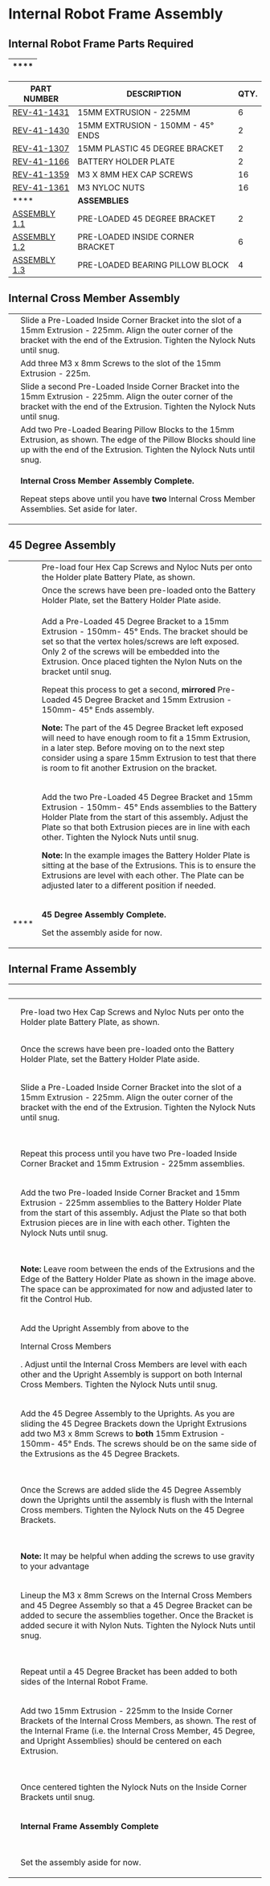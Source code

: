 # Internal Robot Frame Assembly

## Internal Robot Frame Parts Required

| **** |
| ---- |

| **PART NUMBER**                                         | **DESCRIPTION**                   | **QTY.** |
| ------------------------------------------------------- | --------------------------------- | -------- |
| [REV-41-1431](https://www.revrobotics.com/rev-41-1431/) | 15MM EXTRUSION - 225MM            | 6        |
| [REV-41-1430](https://www.revrobotics.com/rev-41-1430/) | 15MM EXTRUSION - 150MM - 45° ENDS | 2        |
| [REV-41-1307](https://www.revrobotics.com/rev-41-1307/) | 15MM PLASTIC 45 DEGREE BRACKET    | 2        |
| [REV-41-1166](https://www.revrobotics.com/rev-41-1166/) | BATTERY HOLDER PLATE              | 2        |
| [REV-41-1359](https://www.revrobotics.com/rev-41-1359/) | M3 X 8MM HEX CAP SCREWS           | 16       |
| [REV-41-1361](https://www.revrobotics.com/rev-41-1361/) | M3 NYLOC NUTS                     | 16       |
| ****                                                    | **ASSEMBLIES**                    |          |
| [ASSEMBLY 1.1](broken-reference)                        | PRE-LOADED 45 DEGREE BRACKET      | 2        |
| [ASSEMBLY 1.2](broken-reference)                        | PRE-LOADED INSIDE CORNER BRACKET  | 6        |
| [ASSEMBLY 1.3](broken-reference)                        | PRE-LOADED BEARING PILLOW BLOCK   | 4        |

## Internal Cross Member Assembly&#x20;

|                                                                                                                                                                                                                                                                                                              |                                                                                                                                                                                                                 |
| ------------------------------------------------------------------------------------------------------------------------------------------------------------------------------------------------------------------------------------------------------------------------------------------------------------ | --------------------------------------------------------------------------------------------------------------------------------------------------------------------------------------------------------------- |
| <img src="https://2589213514-files.gitbook.io/~/files/v0/b/gitbook-legacy-files/o/assets%2F-M5yw0n8IneF5-9ybLjT%2F-MMRhIgLPv-irXg3_tVp%2F-MMRhuNwQEkEcqyhE40z%2FEDU%20Kit_ICM%20-%20Add%201st%20Pillow%20Block.svg?alt=media&#x26;token=73206a50-34da-40fa-af60-261211a3e344" alt="" data-size="original">   | Slide a Pre-Loaded Inside Corner Bracket into the slot of a 15mm Extrusion - 225mm. Align the outer corner of the bracket with the end of the Extrusion. Tighten the Nylock Nuts until snug.                    |
| <img src="https://2589213514-files.gitbook.io/~/files/v0/b/gitbook-legacy-files/o/assets%2F-M5yw0n8IneF5-9ybLjT%2F-MMRhIgLPv-irXg3_tVp%2F-MMRi6L_iL2vuZPDZ8-p%2FEDU%20Kit_ICM%20-%20Add%203%20Screws.svg?alt=media&#x26;token=873892b7-4bd1-46f9-b47e-d6c33b336007" alt="" data-size="original">             | Add three M3 x 8mm Screws to the slot of the 15mm Extrusion - 225m.                                                                                                                                             |
| <img src="https://2589213514-files.gitbook.io/~/files/v0/b/gitbook-legacy-files/o/assets%2F-M5yw0n8IneF5-9ybLjT%2F-MMRhIgLPv-irXg3_tVp%2F-MMRiH0eJ9sE1jP5eY7Q%2FEDU%20Kit_ICM%20-%20Add%202nd%20Inside%20Corner.svg?alt=media&#x26;token=79a7695f-f578-43ad-aa26-d43ea4f220f3" alt="" data-size="original">  | Slide a second Pre-Loaded Inside Corner Bracket into the 15mm Extrusion - 225mm. Align the outer corner of the bracket with the end of the Extrusion. Tighten the Nylock Nuts until snug.                       |
| <img src="https://2589213514-files.gitbook.io/~/files/v0/b/gitbook-legacy-files/o/assets%2F-M5yw0n8IneF5-9ybLjT%2F-MMRhIgLPv-irXg3_tVp%2F-MMRiTHUfWUolrg-iVyx%2FEDU%20Kit_ICM%20-%20Add%20Pillow%20Blocks.svg?alt=media&#x26;token=780f78b6-5d03-49d8-bec5-a3d32b373e63" alt="" data-size="original">        | Add two Pre-Loaded Bearing Pillow Blocks to the 15mm Extrusion, as shown. The edge of the Pillow Blocks should line up with the end of the Extrusion. Tighten the Nylock Nuts until snug.                       |
| <img src="https://2589213514-files.gitbook.io/~/files/v0/b/gitbook-legacy-files/o/assets%2F-M5yw0n8IneF5-9ybLjT%2F-MDKjyl9wVWKLR38B7z5%2F-MDLKnimbt8x2Z9lCYbU%2FEDU%20Kit_ICM%20-%20Complete.svg?alt=media&#x26;token=774f5868-71df-46f9-af30-952a89bd39c5" alt="" data-size="original">                     | <p><strong>Internal Cross Member Assembly Complete.</strong> </p><p></p><p>Repeat steps above until <strong></strong> you have <strong>two</strong> Internal Cross Member Assemblies. Set aside for later. </p> |

## 45 Degree Assembly&#x20;

|                                                                                                                                                                                                                                                                                                         |                                                                                                                                                                                                                                                                                                                                                                                                                                                                                                                                                                                                                                                                                                                                                        |
| ------------------------------------------------------------------------------------------------------------------------------------------------------------------------------------------------------------------------------------------------------------------------------------------------------- | ------------------------------------------------------------------------------------------------------------------------------------------------------------------------------------------------------------------------------------------------------------------------------------------------------------------------------------------------------------------------------------------------------------------------------------------------------------------------------------------------------------------------------------------------------------------------------------------------------------------------------------------------------------------------------------------------------------------------------------------------------ |
| <img src="https://2589213514-files.gitbook.io/~/files/v0/b/gitbook-legacy-files/o/assets%2F-M5yw0n8IneF5-9ybLjT%2F-MMRhIgLPv-irXg3_tVp%2F-MMRjeJy6ZUEyEkLLjoe%2FPre-loading%20Battery%20Bracket.svg?alt=media&#x26;token=23694478-358f-49b5-af53-ef34b91242e1" alt="" data-size="original">             | Pre-load four Hex Cap Screws and Nyloc Nuts per onto the Holder plate  Battery Plate, as shown.                                                                                                                                                                                                                                                                                                                                                                                                                                                                                                                                                                                                                                                        |
| <img src="https://2589213514-files.gitbook.io/~/files/v0/b/gitbook-legacy-files/o/assets%2F-M5yw0n8IneF5-9ybLjT%2F-MMRhIgLPv-irXg3_tVp%2F-MMRkFeYHhJ6Ydza8g3l%2FBattery%20Bracket%20Redo.svg?alt=media&#x26;token=2efccb20-3836-4ea4-9582-732f13082759" alt="" data-size="original">                    | Once the screws have been pre-loaded onto the Battery Holder Plate, set the Battery Holder Plate aside.                                                                                                                                                                                                                                                                                                                                                                                                                                                                                                                                                                                                                                                |
| <img src="https://2589213514-files.gitbook.io/~/files/v0/b/gitbook-legacy-files/o/assets%2F-M5yw0n8IneF5-9ybLjT%2F-MMRhIgLPv-irXg3_tVp%2F-MMRkPgxjsypHIAMqg73%2FEDU%20Kit_45DA%20-%20Add%20Brackets.svg?alt=media&#x26;token=aed11627-0364-4019-a31c-cf5bc1fde2d3" alt="" data-size="original">         | <p>Add a Pre-Loaded 45 Degree Bracket to a 15mm Extrusion  - 150mm- 45° Ends. The bracket should be set so that the vertex holes/screws are left exposed. Only 2 of the screws will be embedded into the Extrusion. Once placed tighten the Nylon Nuts on the bracket until snug.</p><p></p><p>Repeat this process to get a second, <strong>mirrored</strong> Pre-Loaded 45 Degree Bracket and 15mm Extrusion  - 150mm- 45° Ends assembly.</p><p></p><p><strong>Note:</strong> The part of the 45 Degree Bracket left exposed will need to have enough room to fit a 15mm Extrusion, in a later step. Before moving on to the next step consider using a spare 15mm Extrusion to test that there is room to fit another Extrusion on the bracket. </p> |
| <img src="https://2589213514-files.gitbook.io/~/files/v0/b/gitbook-legacy-files/o/assets%2F-M5yw0n8IneF5-9ybLjT%2F-MMRhIgLPv-irXg3_tVp%2F-MMRkyzqRPX0QIGL_ZI8%2FEDU%20Kit_45DA%20-%20Add%20Battery%20Plate.svg?alt=media&#x26;token=ec2863c3-d906-4ded-aba0-62bf20b31899" alt="" data-size="original">  | <p>Add the two Pre-Loaded 45 Degree Bracket and 15mm Extrusion  - 150mm- 45° Ends assemblies to the Battery Holder Plate from the start of this assembly<strong>.</strong> Adjust the Plate so that both Extrusion pieces are in line with each other. Tighten the Nylock Nuts until snug.</p><p></p><p><strong>Note:</strong> In the example images the Battery Holder Plate is sitting at the base of the Extrusions. This is to ensure the Extrusions are level with each other. The Plate can be adjusted later to a different position if needed. </p>                                                                                                                                                                                            |
| <img src="https://2589213514-files.gitbook.io/~/files/v0/b/gitbook-legacy-files/o/assets%2F-M5yw0n8IneF5-9ybLjT%2F-MMRhIgLPv-irXg3_tVp%2F-MMRl9Jmg4_7xQQFq19E%2FEDU%20Kit_45DA%20-%20Complete.svg?alt=media&#x26;token=764276ec-5eaf-4025-9849-ecacfd5a795c" alt="" data-size="original"> ****          | <p><strong>45 Degree Assembly Complete.</strong> </p><p></p><p>Set the assembly aside for now. <strong></strong> </p>                                                                                                                                                                                                                                                                                                                                                                                                                                                                                                                                                                                                                                  |

## Internal Frame Assembly

| ​                                                                                                                                                                                                                                                                                                                                                                                                                                                                                                                                                                                                                                    | ​                                                                                                                                                                                                                                                                                                                                                                                                                                                                                                                                                                                                                    |
| ------------------------------------------------------------------------------------------------------------------------------------------------------------------------------------------------------------------------------------------------------------------------------------------------------------------------------------------------------------------------------------------------------------------------------------------------------------------------------------------------------------------------------------------------------------------------------------------------------------------------------------ | -------------------------------------------------------------------------------------------------------------------------------------------------------------------------------------------------------------------------------------------------------------------------------------------------------------------------------------------------------------------------------------------------------------------------------------------------------------------------------------------------------------------------------------------------------------------------------------------------------------------- |
| <p>​</p><p><img src="https://2589213514-files.gitbook.io/~/files/v0/b/gitbook-legacy-files/o/assets%2F-M5yw0n8IneF5-9ybLjT%2F-MMRhIgLPv-irXg3_tVp%2F-MMRlPZTF3XchKvvuirM%2FEDU%20Kit_Pre-Loaded%20Battery%20Plate%20(2S).svg?alt=media&#x26;token=4c6e73e8-d9ca-46a1-88a2-94f7f348ee3b" alt="" data-size="original"></p>                                                                                                                                                                                                                                                                                                             | Pre-load two Hex Cap Screws and Nyloc Nuts per onto the Holder plate Battery Plate, as shown.                                                                                                                                                                                                                                                                                                                                                                                                                                                                                                                        |
| <p><img src="https://2589213514-files.gitbook.io/~/files/v0/b/gitbook-legacy-files/o/assets%2F-M5yw0n8IneF5-9ybLjT%2F-MMRhIgLPv-irXg3_tVp%2F-MMRlL5pt2sImdMQZFAs%2FEDU%20Kit_Pre-Load%20Battery%20Plate%20(2S).svg?alt=media&#x26;token=853f569d-270b-41a2-9dd5-410bdeacd159" alt="" data-size="original"></p><p>​</p>                                                                                                                                                                                                                                                                                                               | Once the screws have been pre-loaded onto the Battery Holder Plate, set the Battery Holder Plate aside.                                                                                                                                                                                                                                                                                                                                                                                                                                                                                                              |
| <p>​</p><p><img src="https://2589213514-files.gitbook.io/~/files/v0/b/gitbook-legacy-files/o/assets%2F-M5yw0n8IneF5-9ybLjT%2F-MMRhIgLPv-irXg3_tVp%2F-MMRmVIKGRdaZLQx0E6J%2FEDU%20Kit_ICM%20-%20Add%201st%20Pillow%20Block.svg?alt=media&#x26;token=f4181e6a-c215-46fd-81db-cbda399d0670" alt="" data-size="original"></p>                                                                                                                                                                                                                                                                                                            | <p>Slide a Pre-Loaded Inside Corner Bracket into the slot of a 15mm Extrusion - 225mm. Align the outer corner of the bracket with the end of the Extrusion. Tighten the Nylock Nuts until snug.</p><p>​</p><p>Repeat this process until you have two Pre-loaded Inside Corner Bracket and 15mm Extrusion - 225mm assemblies.</p>                                                                                                                                                                                                                                                                                     |
| <p>​</p><p><img src="https://2589213514-files.gitbook.io/~/files/v0/b/gitbook-legacy-files/o/assets%2F-M5yw0n8IneF5-9ybLjT%2F-MMRhIgLPv-irXg3_tVp%2F-MMRmqwtlh2wosrXYD08%2FEDU%20Kit_UR%20-%20Add%20Uprights%20to%20Plate.svg?alt=media&#x26;token=cdf55838-26e1-44da-b3ba-440c76fb9968" alt="" data-size="original"></p>                                                                                                                                                                                                                                                                                                            | <p>Add the two Pre-loaded Inside Corner Bracket and 15mm Extrusion - 225mm assemblies to the Battery Holder Plate from the start of this assembly<strong>.</strong> Adjust the Plate so that both Extrusion pieces are in line with each other. Tighten the Nylock Nuts until snug.</p><p>​</p><p><strong>Note:</strong> Leave room between the ends of the Extrusions and the Edge of the Battery Holder Plate as shown in the image above. The space can be approximated for now and adjusted later to fit the Control Hub.</p>                                                                                    |
| <p>​</p><p><img src="https://2589213514-files.gitbook.io/~/files/v0/b/gitbook-legacy-files/o/assets%2F-M5yw0n8IneF5-9ybLjT%2F-MMRhIgLPv-irXg3_tVp%2F-MMRnlwVxdzRzkCzEILm%2FEDU%20Kit_TT%20-%20Add%20ICM%20to%20UR.svg?alt=media&#x26;token=07771b23-4366-4fd4-b86f-e5dca078cc3a" alt="" data-size="original"></p>                                                                                                                                                                                                                                                                                                                    | <p>Add the Upright Assembly from above to the</p><p>Internal Cross Members</p><p>. Adjust until the Internal Cross Members are level with each other and the Upright Assembly is support on both Internal Cross Members. Tighten the Nylock Nuts until snug.</p>                                                                                                                                                                                                                                                                                                                                                     |
| <p>​</p><p><img src="https://2589213514-files.gitbook.io/~/files/v0/b/gitbook-legacy-files/o/assets%2F-M5yw0n8IneF5-9ybLjT%2F-MMRhIgLPv-irXg3_tVp%2F-MMRoJ_aTTwcAyeJ6Un0%2FEDU%20Kit_Detail%20View%20-%20Add%2045%20Degree%20Assembly.svg.2020_07_30_11_33_56.0.svg?alt=media&#x26;token=58d0e638-9926-48ee-854f-ecc4ebecfd29" alt="" data-size="original"></p>                                                                                                                                                                                                                                                                      | <p>Add the 45 Degree Assembly to the Uprights. As you are sliding the 45 Degree Brackets down the Upright Extrusions add two M3 x 8mm Screws to <strong>both</strong> 15mm Extrusion - 150mm- 45° Ends. The screws should be on the same side of the Extrusions as the 45 Degree Brackets.</p><p>​</p><p>Once the Screws are added slide the 45 Degree Assembly down the Uprights until the assembly is flush with the Internal Cross members. Tighten the Nylock Nuts on the 45 Degree Brackets.</p><p>​</p><p><strong>Note:</strong> It may be helpful when adding the screws to use gravity to your advantage</p> |
| <p>​</p><p><img src="https://2589213514-files.gitbook.io/~/files/v0/b/gitbook-legacy-files/o/assets%2F-M5yw0n8IneF5-9ybLjT%2F-MMRhIgLPv-irXg3_tVp%2F-MMRoAtahYC19P07SRbu%2FEDU%20Kit_TT-%20Add%2045%20Degree%20Bracket.svg?alt=media&#x26;token=1b24407b-cd44-4e87-a7cb-c69dc2475545" alt="" data-size="original"></p><p>​</p><p>​</p><p><img src="https://2589213514-files.gitbook.io/~/files/v0/b/gitbook-legacy-files/o/assets%2F-M5yw0n8IneF5-9ybLjT%2F-MMRhIgLPv-irXg3_tVp%2F-MMRpHQH-iW5G3S_LYK-%2FEDU%20Kit_TT%20-%20Complete.svg?alt=media&#x26;token=acd30e6f-148f-43f7-98c2-93dbc66908a1" alt="" data-size="original"></p> | <p>Lineup the M3 x 8mm Screws on the Internal Cross Members and 45 Degree Assembly so that a 45 Degree Bracket can be added to secure the assemblies together. Once the Bracket is added secure it with Nylon Nuts. Tighten the Nylock Nuts until snug.</p><p>​</p><p>Repeat until a 45 Degree Bracket has been added to both sides of the Internal Robot Frame.</p>                                                                                                                                                                                                                                                 |
| <p>​</p><p><img src="https://2589213514-files.gitbook.io/~/files/v0/b/gitbook-legacy-files/o/assets%2F-M5yw0n8IneF5-9ybLjT%2F-MDRaMoS1o_Ko2Ik5TVR%2F-MDVmMxKWEmHlbEUPWyx%2FEDU%20Kit_Chassis%20Frame%20-%20Add%20Extrusion.svg?alt=media&#x26;token=41d4585b-53dc-4b4b-b378-731351c5b7bc" alt="" data-size="original"></p>                                                                                                                                                                                                                                                                                                           | <p>Add two 15mm Extrusion - 225mm to the Inside Corner Brackets of the Internal Cross Members, as shown. The rest of the Internal Frame (i.e. the Internal Cross Member, 45 Degree, and Upright Assemblies) should be centered on each Extrusion.</p><p>​</p><p>Once centered tighten the Nylock Nuts on the Inside Corner Brackets until snug.</p>                                                                                                                                                                                                                                                                  |
| <p>​</p><p><img src="https://2589213514-files.gitbook.io/~/files/v0/b/gitbook-legacy-files/o/assets%2F-M5yw0n8IneF5-9ybLjT%2F-MMRhIgLPv-irXg3_tVp%2F-MMRpzLp6_npzF7jesgR%2FEDU%20Kit_View%2062.svg?alt=media&#x26;token=68139d72-9c6c-495e-adee-08b118c757ad" alt="" data-size="original"></p>                                                                                                                                                                                                                                                                                                                                       | <p><strong>Internal Frame Assembly Complete</strong></p><p><strong>​</strong></p><p>Set the assembly aside for now.</p>                                                                                                                                                                                                                                                                                                                                                                                                                                                                                              |
